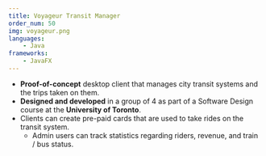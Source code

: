 ```yaml
---
title: Voyageur Transit Manager
order_num: 50
img: voyageur.png
languages: 
    - Java
frameworks:
    - JavaFX
---
```

+ **Proof-of-concept** desktop client that manages city transit systems and the trips taken on them. 
+ **Designed and developed** in a group of 4 as part of a Software Design course at the **University of Toronto**. 
+ Clients can create pre-paid cards that are used to take rides on the transit system. 
    + Admin users can track statistics regarding riders, revenue, and train / bus status.
